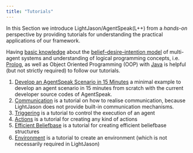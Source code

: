 ```yaml
---
title: "Tutorials"
---
```


In this Section we introduce LightJason/AgentSpeak(L++) from a *hands-on* perspective by providing tutorials for understanding the practical applications of our framework.

Having [basic knowledge](/knowledgebase) about the [belief–desire–intention model](https://en.wikipedia.org/wiki/Belief%E2%80%93desire%E2%80%93intention_software_model) of multi-agent systems and understanding of logical programming concepts, i.e. [Prolog](https://en.wikipedia.org/wiki/Prolog), as well as Object Oriented Programming (OOP) with [Java](https://docs.oracle.com/javase/tutorial/) is helpful (but not strictly required) to follow our tutorials.


1. [Develop an AgentSpeak Scenario in 15 Minutes](agentspeak-in-fifteen-minutes) a minimal example to develop an agent scenario in 15 minutes from scratch with the current developer source codes of AgentSpeak.
2. [Communication](communication) is a tutorial on how to realise communication, because LightJason does not provide built-in communication mechanisms.
3. [Triggering](trigger) is a tutorial to control the execution of an agent
4. [Actions](actions) is a tutorial for creating any kind of actions
4. [Efficient Beliefbase](efficient-beliefbase) is a tutorial for creating efficient beliefbase structures
5. [Environment](environment) is a tutorial to create an environment (which is not necessarily required in LightJason)

